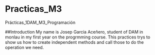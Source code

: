 # Practicas_M3
Prácticas_1DAM_M3_Programación

##Introduction
My name is Josep Garcia Aceñero, student of DAM in monlau in my first year on the progrmming course.
This practices trys to show us how to create independent methods and call those to do the operation we need.
